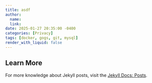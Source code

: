 ```yaml
---
title: asdf 
author:
  name: 
  link: 
date: 2025-01-27 20:35:00 -0400
categories: [Privacy]
tags: [docker, gogs, git, mysql]
render_with_liquid: false
---
```




## Learn More

For more knowledge about Jekyll posts, visit the [Jekyll Docs: Posts](https://jekyllrb.com/docs/posts/).
